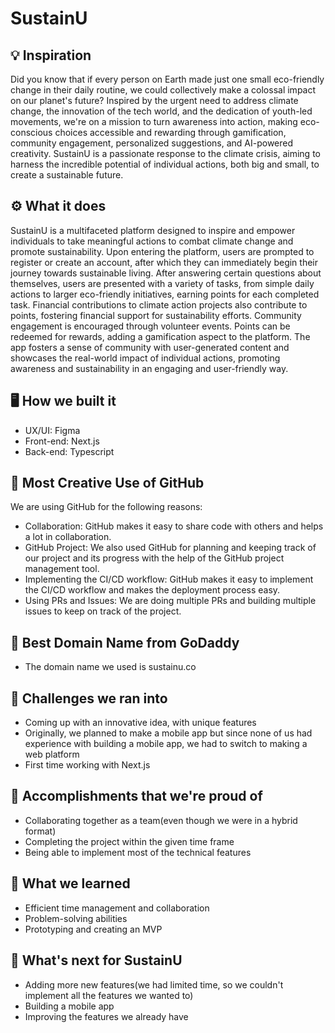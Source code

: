 # SustainU

## 💡 Inspiration
Did you know that if every person on Earth made just one small eco-friendly change in their daily routine, we could collectively make a colossal impact on our planet's future? Inspired by the urgent need to address climate change, the innovation of the tech world, and the dedication of youth-led movements, we're on a mission to turn awareness into action, making eco-conscious choices accessible and rewarding through gamification, community engagement, personalized suggestions, and AI-powered creativity. SustainU is a passionate response to the climate crisis, aiming to harness the incredible potential of individual actions, both big and small, to create a sustainable future. 

## ⚙ What it does
SustainU is a multifaceted platform designed to inspire and empower individuals to take meaningful actions to combat climate change and promote sustainability. Upon entering the platform, users are prompted to register or create an account, after which they can immediately begin their journey towards sustainable living. After answering certain questions about themselves, users are presented with a variety of tasks, from simple daily actions to larger eco-friendly initiatives, earning points for each completed task. Financial contributions to climate action projects also contribute to points, fostering financial support for sustainability efforts. Community engagement is encouraged through volunteer events. Points can be redeemed for rewards, adding a gamification aspect to the platform. The app fosters a sense of community with user-generated content and showcases the real-world impact of individual actions, promoting awareness and sustainability in an engaging and user-friendly way.

## 🖥️ How we built it
- UX/UI: Figma
- Front-end: Next.js
- Back-end: Typescript

## 💭 Most Creative Use of GitHub
We are using GitHub for the following reasons:

- Collaboration: GitHub makes it easy to share code with others and helps a lot in collaboration.
- GitHub Project: We also used GitHub for planning and keeping track of our project and its progress with the help of the GitHub project management tool.
- Implementing the CI/CD workflow: GitHub makes it easy to implement the CI/CD workflow and makes the deployment process easy.
- Using PRs and Issues: We are doing multiple PRs and building multiple issues to keep on track of the project.

## 🔗 Best Domain Name from GoDaddy
- The domain name we used is sustainu.co


## 🧠 Challenges we ran into
- Coming up with an innovative idea, with unique features
- Originally, we planned to make a mobile app but since none of us had experience with building a mobile app, we had to switch to making a web platform
- First time working with Next.js


## 🏅 Accomplishments that we're proud of
- Collaborating together as a team(even though we were in a hybrid format)
- Completing the project within the given time frame
- Being able to implement most of the technical features

## 🤝 What we learned
- Efficient time management and collaboration
- Problem-solving abilities
- Prototyping and creating an MVP

## 🚀 What's next for SustainU
- Adding more new features(we had limited time, so we couldn't implement all the features we wanted to)
- Building a mobile app
- Improving the features we already have
